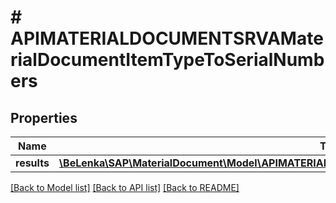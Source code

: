 # # APIMATERIALDOCUMENTSRVAMaterialDocumentItemTypeToSerialNumbers

## Properties

Name | Type | Description | Notes
------------ | ------------- | ------------- | -------------
**results** | [**\BeLenka\SAP\MaterialDocument\Model\APIMATERIALDOCUMENTSRVASerialNumberMaterialDocumentType[]**](APIMATERIALDOCUMENTSRVASerialNumberMaterialDocumentType.md) |  | [optional]

[[Back to Model list]](../../README.md#models) [[Back to API list]](../../README.md#endpoints) [[Back to README]](../../README.md)
